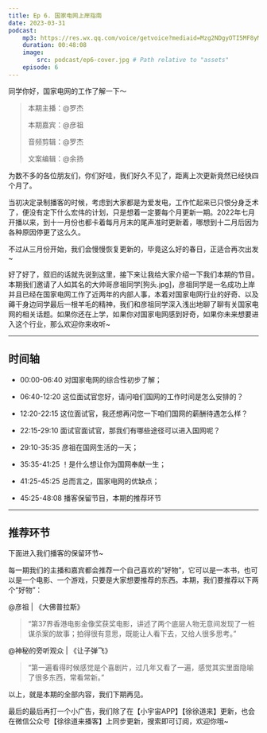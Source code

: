 ```yaml
---
title: Ep 6. 国家电网上岸指南
date: 2023-03-31
podcast:
    mp3: https://res.wx.qq.com/voice/getvoice?mediaid=Mzg2NDgyOTI5MF8yMjQ3NDgzNzQw
    duration: 00:48:08
    image:
        src: podcast/ep6-cover.jpg # Path relative to "assets"
    episode: 6
---
```


同学你好，国家电网的工作了解一下～
<!--more-->

> 本期主播：@罗杰
>
> 本期嘉宾：@彦祖
>
> 音频剪辑：@罗杰
>
> 文案编辑：@余扬

为数不多的各位朋友们，你们好哇，我们好久不见了，距离上次更新竟然已经快四个月了。

当初决定录制播客的时候，考虑到大家都是为爱发电，工作忙起来已只恨分身乏术了，便没有定下什么宏伟的计划，只是想着一定要每个月更新一期。2022年七月开播以来，到十一月份也都卡着每月月末的尾声准时更新着，哪想到十二月后因为各种原因停更了这么久。

不过从三月份开始，我们会慢慢恢复更新的，毕竟这么好的春日，正适合再次出发~

好了好了，叙旧的话就先说到这里，接下来让我给大家介绍一下我们本期的节目。本期我们邀请了人如其名的大帅哥彦祖同学[狗头.jpg]，彦祖同学是一名成功上岸并且已经在国家电网工作了近两年的内部人事，本着对国家电网行业的好奇、以及薅干身边同学最后一根羊毛的精神，我们和彦祖同学深入浅出地聊了聊有关国家电网的相关话题。如果你还在上学，如果你对国家电网感到好奇，如果你未来想要进入这个行业，那么欢迎你来收听~

---

## 时间轴

- 00:00-06:40
对国家电网的综合性初步了解；

- 06:40-12:20
这位面试官您好，请问咱们国网的工作时间是怎么安排的？

- 12:20-22:15
这位面试官，我还想再问您一下咱们国网的薪酬待遇怎么样？

- 22:15-29:10
面试官面试官，那我们有哪些途径可以进入国网呢？

- 29:10-35:35
彦祖在国网生活的一天；

- 35:35-41:25
！是什么想让你为国网奉献一生；

- 41:25-45:25
总而言之，国家电网的优缺点；

- 45:25-48:08
播客保留节目，本期的推荐环节

---

## 推荐环节

下面进入我们播客的保留环节~

每一期我们的主播和嘉宾都会推荐一个自己喜欢的“好物”，它可以是一本书，也可以是一个电影、一个游戏，只要是大家想要推荐的东西。本期，我们要推荐以下两个“好物”：

@彦祖 | 《大佛普拉斯》

> “第37界香港电影金像奖获奖电影，讲述了两个底层人物无意间发现了一桩谋杀案的故事；拍得很有意思，既能让人看下去，又给人很多思考。”

@神秘的旁听观众 | 《让子弹飞》

> “第一遍看得时候感觉是个喜剧片，过几年又看了一遍，感觉其实里面隐喻了很多东西，常看常新。”

以上，就是本期的全部内容，我们下期再见。

最后的最后再打一个小广告，我们除了在【小宇宙APP】【徐徐道来】更新，也会在微信公众号【徐徐道来播客】上同步更新，搜索即可订阅，欢迎你哦~
